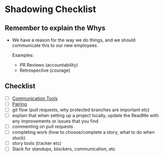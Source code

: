 # Shadowing Checklist

## Remember to explain the Whys
  - We have a reason for the way we do things, and we should communicate this to our new employees.

    Examples:
    - PR Reviews (accountability)
    - Retrospective (courage)

## Checklist

- [ ] [Communication Tools](https://docs.google.com/document/d/1jjlUXsVssPEoVgEOp6yfIxurOLf0AtNGGMbM2pxNfjA/edit)
- [ ] [Pairing](development/PAIRING.md)
- [ ] git flow (pull requests, why protected branches are important etc)
- [ ] explain that when setting up a project locally, update the ReadMe with any improvements or issues that you find
- [ ] commenting on pull requests
- [ ] completing work (how to choose/complete a story, what to do when stuck)
- [ ] story tools (tracker etc)
- [ ] Slack for standups, blockers, communication, etc
